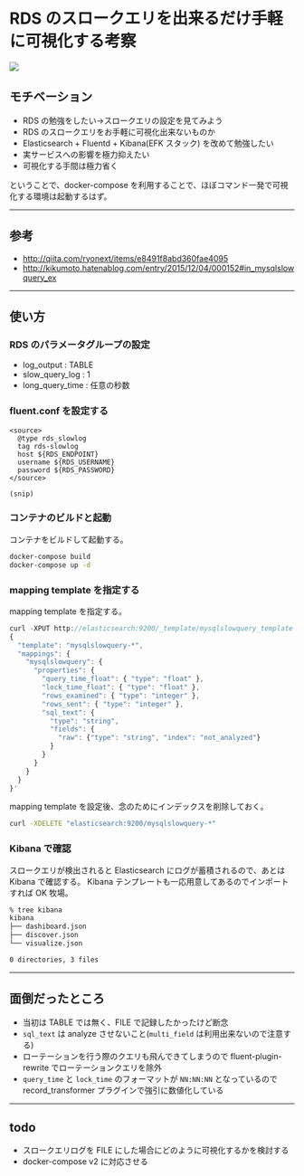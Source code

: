 # RDS のスロークエリを出来るだけ手軽に可視化する考察

![](http://cdn-ak.f.st-hatena.com/images/fotolife/i/inokara/20160503/20160503145236.png)

## モチベーション

- RDS の勉強をしたい→スロークエリの設定を見てみよう
- RDS のスロークエリをお手軽に可視化出来ないものか
- Elasticsearch + Fluentd + Kibana(EFK スタック) を改めて勉強したい
- 実サービスへの影響を極力抑えたい
- 可視化する手間は極力省く

ということで、docker-compose を利用することで、ほぼコマンド一発で可視化する環境は起動するはず。

***

## 参考

- http://qiita.com/ryonext/items/e8491f8abd360fae4095
- http://kikumoto.hatenablog.com/entry/2015/12/04/000152#in_mysqlslowquery_ex

***

## 使い方

### RDS のパラメータグループの設定

- log_output : TABLE
- slow_query_log : 1
- long_query_time : 任意の秒数

### fluent.conf を設定する

```
<source>
  @type rds_slowlog
  tag rds-slowlog
  host ${RDS_ENDPOINT}
  username ${RDS_USERNAME}
  password ${RDS_PASSWORD}
</source>

(snip)

```

### コンテナのビルドと起動

コンテナをビルドして起動する。

```sh
docker-compose build
docker-compose up -d
```

### mapping template を指定する

mapping template を指定する。

```javascript
curl -XPUT http://elasticsearch:9200/_template/mysqlslowquery_template -d '
{
  "template": "mysqlslowquery-*",
  "mappings": {
    "mysqlslowquery": {
      "properties": {
        "query_time_float": { "type": "float" },
        "lock_time_float": { "type": "float" },
        "rows_examined": { "type": "integer" },
        "rows_sent": { "type": "integer" },
        "sql_text": {
          "type": "string",
          "fields": {
            "raw": {"type": "string", "index": "not_analyzed"}
          }
        }
      }
    }
  }
}'
```

mapping template を設定後、念のためにインデックスを削除しておく。

```sh
curl -XDELETE "elasticsearch:9200/mysqlslowquery-*"
```

### Kibana で確認

スロークエリが検出されると Elasticsearch にログが蓄積されるので、あとは Kibana で確認する。
Kibana テンプレートも一応用意してあるのでインポートすれば OK 牧場。

```sh
% tree kibana
kibana
├── dashiboard.json
├── discover.json
└── visualize.json

0 directories, 3 files
```

***

## 面倒だったところ

- 当初は TABLE では無く、FILE で記録したかったけど断念
- `sql_text` は analyze させないこと(`multi_field` は利用出来ないので注意する)
- ローテーションを行う際のクエリも飛んできてしまうので fluent-plugin-rewrite でローテーションクエリを除外
- `query_time` と `lock_time` のフォーマットが `NN:NN:NN` となっているので record_transformer プラグインで強引に数値化している

***

## todo

- スロークエリログを FILE にした場合にどのように可視化するかを検討する
- docker-compose v2 に対応させる
